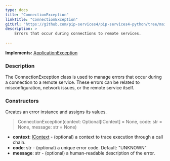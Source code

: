```yaml
---
type: docs
title: "ConnectionException"
linkTitle: "ConnectionException"
gitUrl: "https://github.com/pip-services4/pip-services4-python/tree/main/pip-services4-commons-python"
description: >
    Errors that occur during connections to remote services.
    
---
```


**Implements:** [ApplicationException](../application_exception)

### Description

The ConnectionException class is used to manage errors that occur during a connection to a remote service. These errors can be related to misconfiguration, network issues, or the remote service itself.

### Constructors
Creates an error instance and assigns its values.

> ConnectionException(context: Optional[IContext] = None, code: str = None, message: str = None)

- **context**: [IContext](../../../components/context/icontext) - (optional) a context to trace execution through a call chain.
- **code**: str - (optional) a unique error code. Default: "UNKNOWN"
- **message**: str - (optional) a human-readable description of the error.

